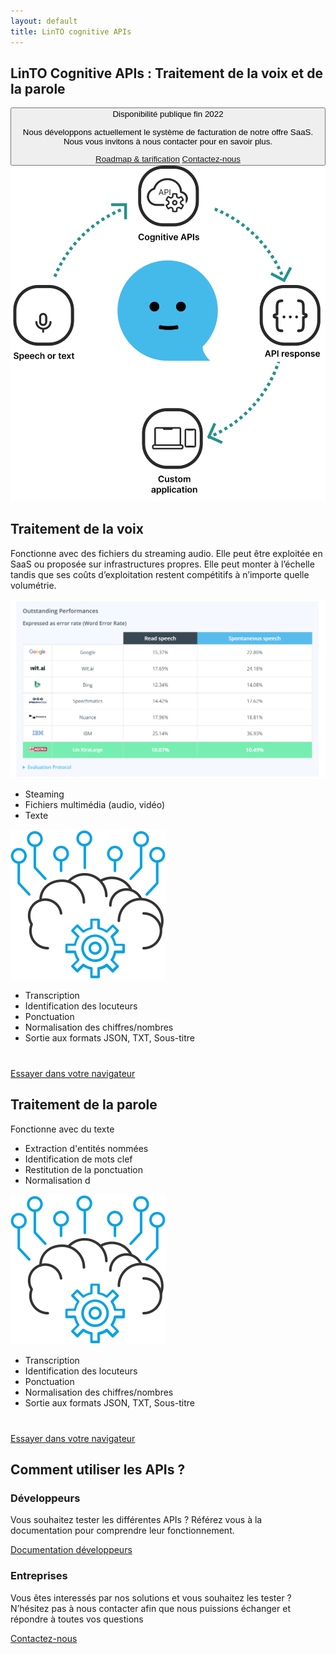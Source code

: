 ```yaml
---
layout: default
title: LinTO cognitive APIs
---
```

<div id="body" class="flex col">
  <section id="homepage-top">
    <div class="container flex row">
      <div class="flex col flex2 padding-20">
        <h1 class="big-title">LinTO <strong class="green">Cognitive APIs</strong> : Traitement de la voix et de la parole</h1>
        <div class="flex col homepage-links-container">
          <button class="homepage-link flex row align-center apis active">
            <span class="icon apis"></span>
            <span class="label">Disponibilité publique fin 2022</span>
            <div class="homepage-link-detail">
              <p class="detail">
                Nous développons actuellement le système de facturation de notre offre SaaS. Nous vous invitons à nous contacter pour en savoir plus.
              </p>
              <div class="flex row detail-btn">
                <a href="/pricing" class="btn-cta homepage bluechart">Roadmap & tarification</a>
                <a href="/contact" target="_blank" class="btn-cta homepage bluechart">Contactez-nous</a>
              </div>
            </div>
          </button>
        </div>
      </div>
      <div class="flex row flex1 justify-center align-center padding-20">
        <img src="/assets/img/illustration-homepage-01.svg" class="homepage-illustration" >
      </div>
    </div>
  </section>
  <section>
    <div class="container">
      <h1 class="big-title centered blue">Traitement de la voix</h1>
      <p>Fonctionne avec des fichiers du streaming audio. Elle peut être exploitée en SaaS ou proposée sur infrastructures propres. Elle peut monter à l’échelle tandis que ses coûts d’exploitation restent compétitifs à n’importe quelle volumétrie. </p>
        <div class="flex col flex1 justify-center align-center">
          <img src="/assets/temp/comp.png" alt="APIs intelligentes" class="apis-schema-img"/>
        </div>
      <div class="flex row justify-center">
        <div class="flex col flex2 justify-center align-center">
          <div class="apis-schema-item ">
            <ul>
              <li>Steaming</li>
              <li>Fichiers multimédia (audio, vidéo)</li>
              <li>Texte</li>
            </ul>
          </div>
        </div>
        <div class="flex col flex1 justify-center align-center">
          <img src="/assets/img/api-intellience.svg" alt="APIs intelligentes" class="apis-schema-img"/>
        </div>
        <div class="flex col flex2 justify-center align-center">
          <div class="apis-schema-item">
            <ul>
              <li>Transcription</li>
              <li>Identification des locuteurs</li>
              <li>Ponctuation</li>
              <li>Normalisation des chiffres/nombres</li>
              <li>Sortie aux formats JSON, TXT, Sous-titre</li>
            </ul>
          </div>
        </div>
      </div>
      <div class="flex row align-center justify-center " style="margin-top: 40px;">
        <a href="/demo/cognitive-apis.html" class="btn-cta blue">Essayer dans votre navigateur</a>
      </div>
    </div>
  </section>
    <section>
    <div class="container">
      <h1 class="big-title centered blue">Traitement de la parole</h1>
      <p>Fonctionne avec du texte </p>
      <div class="flex row justify-center">
        <div class="flex col flex2 justify-center align-center">
          <div class="apis-schema-item ">
            <ul>
              <li>Extraction d'entités nommées</li>
              <li>Identification de mots clef</li>
              <li>Restitution de la ponctuation</li>
              <li>Normalisation d</li>
            </ul>
          </div>
        </div>
        <div class="flex col flex1 justify-center align-center">
          <img src="/assets/img/api-intellience.svg" alt="APIs intelligentes" class="apis-schema-img"/>
        </div>
        <div class="flex col flex2 justify-center align-center">
          <div class="apis-schema-item">
            <ul>
              <li>Transcription</li>
              <li>Identification des locuteurs</li>
              <li>Ponctuation</li>
              <li>Normalisation des chiffres/nombres</li>
              <li>Sortie aux formats JSON, TXT, Sous-titre</li>
            </ul>
          </div>
        </div>
      </div>
      <div class="flex row align-center justify-center " style="margin-top: 40px;">
        <a href="/demo/cognitive-apis.html" class="btn-cta blue">Essayer dans votre navigateur</a>
      </div>
    </div>
  </section>
  <section>
    <div class="container">
      <h2 class="big-title centered">Comment <strong class="blue">utiliser</strong> les APIs ?</h2>
      <div class="flex row">
        <div class="flex col flex2 padding-20">
          <h3 class="blue">Développeurs</h3>
          <p class="thin">Vous souhaitez tester les différentes APIs ? Référez vous à la documentation pour comprendre leur fonctionnement.</p>
        </div>
        <div class="flex row align-center justify-center padding-20">
          <a href="#" class="btn-cta blue">Documentation développeurs</a>
        </div>
      </div>
      <div class="flex row">
        <div class="flex col flex2 padding-20">
          <h3 class="blue">Entreprises</h3>
          <p class="thin">Vous êtes interessés par nos solutions et vous souhaitez les tester ?
            N’hésitez pas à nous contacter afin que nous puissions échanger et répondre à toutes vos questions</p>
        </div>
        <div class="flex row align-center justify-center padding-20">
          <a href="/contact" class="btn-cta dark">Contactez-nous</a>
        </div>
      </div>
    </div>
  </section>
</div>